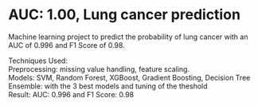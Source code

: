# AUC: 1.00, Lung cancer prediction
Machine learning project to predict the probability of lung cancer with an AUC of 0.996 and F1 Score of 0.98.

Techniques Used:  
Preprocessing: missing value handling, feature scaling.  
Models: SVM, Random Forest, XGBoost, Gradient Boosting, Decision Tree  
Ensemble: with the 3 best models and tuning of the theshold  
Result: AUC: 0.996 and F1 Score: 0.98
